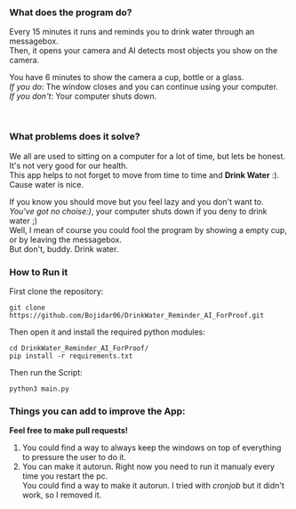 ### What does the program do?  

Every 15 minutes it runs and reminds you to drink water through an messagebox.  
Then, it opens your camera and AI detects most objects you show on the camera.  

You have 6 minutes to show the camera a cup, bottle or a glass.  
_If you do_: The window closes and you can continue using your computer.  
_If you don't_: Your computer shuts down.  

<br>

### What problems does it solve?  

We all are used to sitting on a computer for a lot of time, but lets be honest.  
It's not very good for our health.  
This app helps to not forget to move from time to time and **Drink Water** :).  
Cause water is nice.  

If you know you should move but you feel lazy and you don't want to.  
*You've got no choise:)*, your computer shuts down if you deny to drink water ;)  
Well, I mean of course you could fool the program by showing a empty cup, or by leaving the messagebox.  
But don't, buddy. Drink water.  

### How to Run it

First clone the repository:  
```console
git clone https://github.com/Bojidar06/DrinkWater_Reminder_AI_ForProof.git
```  

Then open it and install the required python modules:
```console
cd DrinkWater_Reminder_AI_ForProof/
pip install -r requirements.txt
```

Then run the Script:
```console
python3 main.py  
```
### Things you can add to improve the App:  

**Feel free to make pull requests!**  

1. You could find a way to always keep the windows on top of everything to pressure the user to do it.
2. You can make it autorun. Right now you need to run it manualy every time you restart the pc.  
   You could find a way to make it autorun. I tried with *cronjob* but it didn't work, so I removed it.
